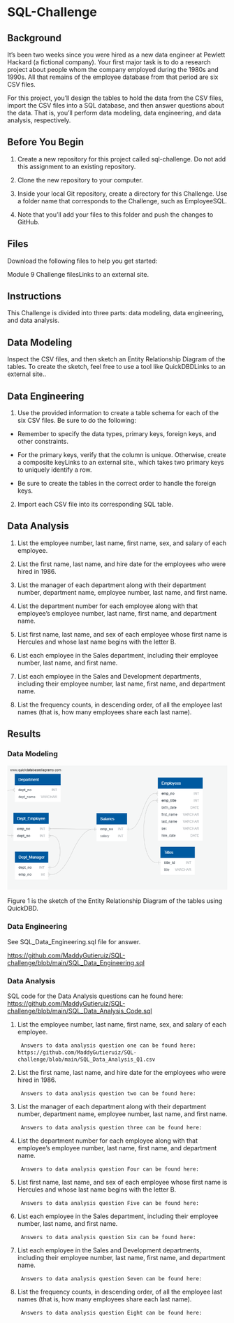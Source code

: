# SQL-Challenge
## Background
It’s been two weeks since you were hired as a new data engineer at Pewlett Hackard (a fictional company). Your first major task is to do a research project about people whom the company employed during the 1980s and 1990s. All that remains of the employee database from that period are six CSV files.

For this project, you’ll design the tables to hold the data from the CSV files, import the CSV files into a SQL database, and then answer questions about the data. That is, you’ll perform data modeling, data engineering, and data analysis, respectively.

## Before You Begin
1. Create a new repository for this project called sql-challenge. Do not add this assignment to an existing repository.

2. Clone the new repository to your computer.

3. Inside your local Git repository, create a directory for this Challenge. Use a folder name that corresponds to the Challenge, such as EmployeeSQL.

4. Note that you’ll add your files to this folder and push the changes to GitHub.

## Files
Download the following files to help you get started:

Module 9 Challenge filesLinks to an external site.

## Instructions
This Challenge is divided into three parts: data modeling, data engineering, and data analysis.

## Data Modeling
Inspect the CSV files, and then sketch an Entity Relationship Diagram of the tables. To create the sketch, feel free to use a tool like QuickDBDLinks to an external site..

## Data Engineering
1. Use the provided information to create a table schema for each of the six CSV files. Be sure to do the following:

- Remember to specify the data types, primary keys, foreign keys, and other constraints.

- For the primary keys, verify that the column is unique. Otherwise, create a composite keyLinks to an external site., which takes two primary keys to uniquely identify a row.

- Be sure to create the tables in the correct order to handle the foreign keys.

2. Import each CSV file into its corresponding SQL table.

## Data Analysis
1. List the employee number, last name, first name, sex, and salary of each employee.

2. List the first name, last name, and hire date for the employees who were hired in 1986.

3. List the manager of each department along with their department number, department name, employee number, last name, and first name.

4. List the department number for each employee along with that employee’s employee number, last name, first name, and department name.

5. List first name, last name, and sex of each employee whose first name is Hercules and whose last name begins with the letter B.

6. List each employee in the Sales department, including their employee number, last name, and first name.

7. List each employee in the Sales and Development departments, including their employee number, last name, first name, and department name.

8. List the frequency counts, in descending order, of all the employee last names (that is, how many employees share each last name).


## Results

### Data Modeling
![SQL_Data modeling](https://github.com/MaddyGutieruiz/SQL-challenge/blob/main/SQL_Data%20modeling.png)

Figure 1 is the sketch of the Entity Relationship Diagram of the tables using QuickDBD.

### Data Engineering

See SQL_Data_Engineering.sql file for answer.

https://github.com/MaddyGutieruiz/SQL-challenge/blob/main/SQL_Data_Engineering.sql

### Data Analysis

SQL code for the Data Analysis questions can he found here: https://github.com/MaddyGutieruiz/SQL-challenge/blob/main/SQL_Data_Analysis_Code.sql

1. List the employee number, last name, first name, sex, and salary of each employee.


        Answers to data analysis question one can be found here: https://github.com/MaddyGutieruiz/SQL-challenge/blob/main/SQL_Data_Analysis_Q1.csv

2. List the first name, last name, and hire date for the employees who were hired in 1986.

        Answers to data analysis question two can be found here:

3. List the manager of each department along with their department number, department name, employee number, last name, and first name.

        Answers to data analysis question three can be found here:
    
4. List the department number for each employee along with that employee’s employee number, last name, first name, and department name.
    
        Answers to data analysis question Four can be found here:

5. List first name, last name, and sex of each employee whose first name is Hercules and whose last name begins with the letter B.

        Answers to data analysis question Five can be found here:

6. List each employee in the Sales department, including their employee number, last name, and first name.

        Answers to data analysis question Six can be found here:

7. List each employee in the Sales and Development departments, including their employee number, last name, first name, and department name.

        Answers to data analysis question Seven can be found here:

8. List the frequency counts, in descending order, of all the employee last names (that is, how many employees share each last name).

        Answers to data analysis question Eight can be found here:
        
